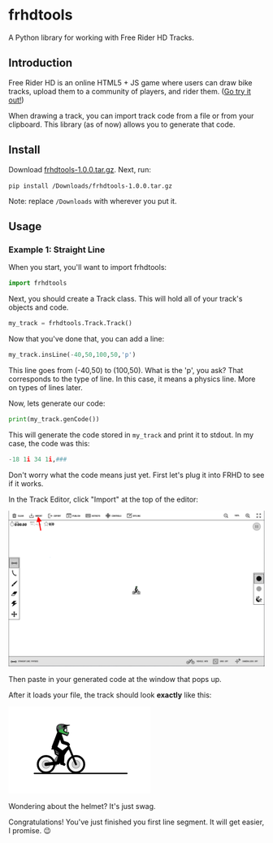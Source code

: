 # frhdtools
A Python library for working with Free Rider HD Tracks.

## Introduction
Free Rider HD is an online HTML5 + JS game where users can draw bike tracks, upload them to a community of players, and rider them. ([Go try it out!](https://www.freeriderhd.com "Free Rider HD"))

When drawing a track, you can import track code from a file or from your clipboard. This library (as of now) allows you to generate that code.

## Install
Download [frhdtools-1.0.0.tar.gz](https://github.com/maxmillion18/frhdtools/blob/master/dist/frhdtools-1.0.0.tar.gz?raw=true "frhdtools-1.0.0.tar.gz"). Next, run:

`pip install /Downloads/frhdtools-1.0.0.tar.gz`

Note: replace `/Downloads` with wherever you put it.

## Usage
### Example 1: Straight Line
When you start, you'll want to import frhdtools:

```python
import frhdtools
```

Next, you should create a Track class. This will hold all of your track's objects and code.

```python
my_track = frhdtools.Track.Track()
```

Now that you've done that, you can add a line:

```python
my_track.insLine(-40,50,100,50,'p')
```

This line goes from (-40,50) to (100,50). What is the 'p', you ask? That corresponds to the type of line. In this case, it means a physics line. More on types of lines later.

Now, lets generate our code:

```python
print(my_track.genCode())
```

This will generate the code stored in ```my_track``` and print it to stdout.
In my case, the code was this:

```python
-18 1i 34 1i,###
```

Don't worry what the code means just yet. First let's plug it into FRHD to see if it works.

In the Track Editor, click "Import" at the top of the editor:

![Click Import at the top of the screen.](/images/example1/frhdimport.png)

Then paste in your generated code at the window that pops up.

After it loads your file, the track should look **exactly** like this:

![The imported track.](/images/example1/frhdexample1.png)

Wondering about the helmet? It's just swag.

Congratulations! You've just finished you first line segment. It will get easier, I promise. :wink:
